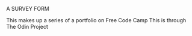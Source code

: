 A SURVEY FORM

This makes up a series of a portfolio on Free Code Camp
This is through The Odin Project